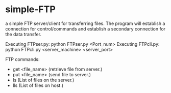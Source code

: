 # simple-FTP
a simple FTP server/client for transferring files. The program will establish a connection for control/commands and establish a secondary connection for the data transfer.

Executing FTPser.py: python FTPser.py <Port_num>
Executing FTPcli.py: python FTPcli.py <server_machine> <server_port>

FTP commands:
  
  - get <file_name> (retrieve file from server.)
  - put <file_name> (send file to server.)
  - ls  (List of files on the server.)
  - lls (List of files on host.)
